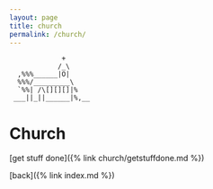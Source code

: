 ```yaml
---
layout: page
title: church
permalink: /church/
---
```


```
             +
            /_\
  ,%%%______|O|
  %%%/_________\
  `%%| /\[][][]|%
 ___||_||______|%,__
```

# Church

[get stuff done]({% link church/getstuffdone.md %})


[back]({% link index.md %})